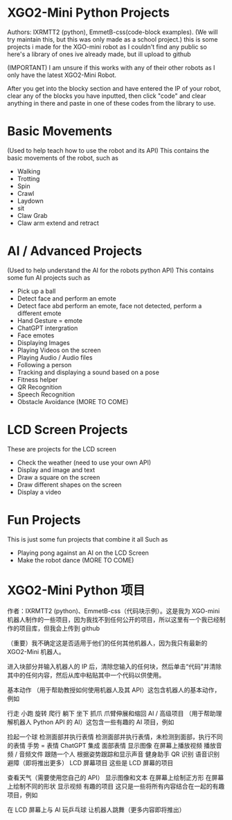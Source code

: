 # XGO2-Mini Python Projects
Authors: IXRMTT2 (python), EmmetB-css(code-block examples).
(We will try maintain this, but this was only made as a school project.)
this is some projects i made for the XGO-mini robot as I couldn't find any public so here's a library of ones ive already made, but ill upload to github

(IMPORTANT) I am unsure if this works with any of their other robots as I only have the latest XGO2-Mini Robot.

After you get into the blocky section and have entered the IP of your robot, clear any of the blocks you have inputted, then click "code" and clear anything in there and paste in one of these codes from the library to use.


# Basic Movements
(Used to help teach how to use the robot and its API)
This contains the basic movements of the robot, such as
- Walking
- Trotting
- Spin
- Crawl
- Laydown
- sit
- Claw Grab
- Claw arm extend and retract

# AI / Advanced Projects
(Used to help understand the AI for the robots python API)
This contains some fun AI projects such as
- Pick up a ball
- Detect face and perform an emote
- Detect face abd perform an emote, face not detected, perform a different emote
- Hand Gesture = emote
- ChatGPT intergration
- Face emotes
- Displaying Images
- Playing Videos on the screen
- Playing Audio / Audio files
- Following a person
- Tracking and displaying a sound based on a pose
- Fitness helper
- QR Recognition
- Speech Recognition
- Obstacle Avoidance
(MORE TO COME)

# LCD Screen Projects
These are projects for the LCD screen
- Check the weather (need to use your own API)
- Display and image and text
- Draw a square on the screen
- Draw different shapes on the screen
- Display a video

# Fun Projects
This is just some fun projects that combine it all
Such as
- Playing pong against an AI on the LCD Screen
- Make the robot dance 
(MORE TO COME)

# XGO2-Mini Python 项目
作者：IXRMTT2 (python)、EmmetB-css（代码块示例）。这是我为 XGO-mini 机器人制作的一些项目，因为我找不到任何公开的项目，所以这里有一个我已经制作的项目库，但我会上传到 github

（重要）我不确定这是否适用于他们的任何其他机器人，因为我只有最新的 XGO2-Mini 机器人。

进入块部分并输入机器人的 IP 后，清除您输入的任何块，然后单击“代码”并清除其中的任何内容，然后从库中粘贴其中一个代码以供使用。

基本动作
（用于帮助教授如何使用机器人及其 API）这包含机器人的基本动作，例如

行走
小跑
旋转
爬行
躺下
坐下
抓爪
爪臂伸展和缩回
AI / 高级项目
（用于帮助理解机器人 Python API 的 AI）这包含一些有趣的 AI 项目，例如

捡起一个球
检测面部并执行表情
检测面部并执行表情，未检测到面部，执行不同的表情
手势 = 表情
ChatGPT 集成
面部表情
显示图像
在屏幕上播放视频
播放音频 / 音频文件
跟随一个人
根据姿势跟踪和显示声音
健身助手
QR 识别
语音识别
避障（即将推出更多）
LCD 屏幕项目
这些是 LCD 屏幕的项目

查看天气（需要使用您自己的 API）
显示图像和文本
在屏幕上绘制正方形
在屏幕上绘制不同的形状
显示视频
有趣的项目
这只是一些将所有内容结合在一起的有趣项目，例如

在 LCD 屏幕上与 AI 玩乒乓球
让机器人跳舞（更多内容即将推出）

